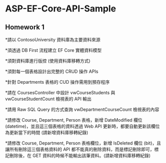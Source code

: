 # ASP-EF-Core-API-Sample

## Homework 1

*請以 ContosoUniversity 資料庫為主要資料來源

*須透過 DB First 流程建立 EF Core 實體資料模型

*須對資料庫進行版控 (使用資料庫移轉方式)

*須對每一個表格設計出完整的 CRUD 操作 APIs

*針對 Departments 表格的 CUD 操作需用到預存程序

*請在 CoursesController 中設計 vwCourseStudents 與 vwCourseStudentCount 檢視表的 API 輸出

*請用 Raw SQL Query 的方式查詢 vwDepartmentCourseCount 檢視表的內容

*請修改 Course, Department, Person 表格，新增 DateModified 欄位(datetime)，並且這三個表格的資料透過 Web API 更新時，都要自動更新該欄位為更新當下的時間 (請新增資料庫移轉紀錄)

*請修改 Course, Department, Person 表格欄位，新增 IsDeleted 欄位 (bit)，且讓所有刪除這三個表格資料的 API 都不能真的刪除資料，而是標記刪除即可，標記刪除後，在 GET 資料的時候不能輸出該筆資料。(請新增資料庫移轉紀錄)

